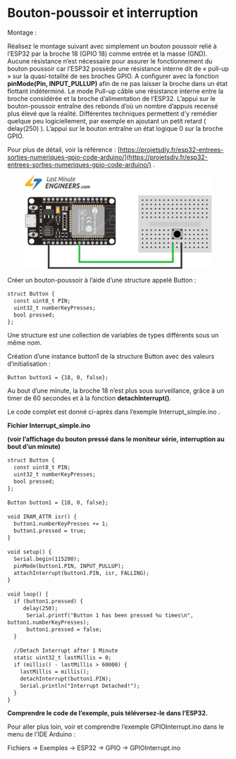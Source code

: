 # Bouton-poussoir et interruption

Montage :

Réalisez le montage suivant avec simplement un bouton poussoir relié à l’ESP32 par la broche 18 (GPIO 18) comme entrée et la masse (GND). Aucune résistance n’est nécessaire pour assurer le fonctionnement du bouton poussoir car l’ESP32 possède une résistance interne dit de « pull-up » sur la quasi-totalité de ses broches GPIO. A configurer avec la fonction **pinMode(Pin, INPUT\_PULLUP)** afin de ne pas laisser la broche dans un état flottant indéterminé. Le mode Pull-up câble une résistance interne entre la broche considérée et la broche d’alimentation de l’ESP32. L’appui sur le bouton-poussoir entraîne des rebonds d’où un nombre d’appuis recensé plus élevé que la réalité. Différentes techniques permettent d’y remédier quelque peu logiciellement, par exemple en ajoutant un petit retard ( delay(250) ). L’appui sur le bouton entraîne un état logique 0 sur la broche GPIO.

Pour plus de détail, voir la référence : [https://projetsdiy.fr/esp32-entrees-sorties-numeriques-gpio-code-arduino/](https://projetsdiy.fr/esp32-entrees-sorties-numeriques-gpio-code-arduino/) .

<figure><img src=".gitbook/assets/image (1).png" alt=""><figcaption></figcaption></figure>

Créer un bouton-poussoir à l’aide d’une structure appelé Button :

```
struct Button {
  const uint8_t PIN;
  uint32_t numberKeyPresses;
  bool pressed;
};
```

Une structure est une collection de variables de types différents sous un même nom.

Création d’une instance button1 de la structure Button avec des valeurs d’initialisation :

```
Button button1 = {18, 0, false};
```

Au bout d’une minute, la broche 18 n’est plus sous surveillance, grâce à un timer de 60 secondes et à la fonction **detachInterrupt()**.

Le code complet est donné ci-après dans l’exemple Interrupt\_simple.ino .

**Fichier Interrupt\_simple.ino**

**(voir l’affichage du bouton pressé dans le moniteur série, interruption au bout d’un minute)**

```arduino
struct Button {
  const uint8_t PIN;
  uint32_t numberKeyPresses;
  bool pressed;
};

Button button1 = {18, 0, false};

void IRAM_ATTR isr() {
  button1.numberKeyPresses += 1;
  button1.pressed = true;
}

void setup() {
  Serial.begin(115200);
  pinMode(button1.PIN, INPUT_PULLUP);
  attachInterrupt(button1.PIN, isr, FALLING);
}

void loop() {
  if (button1.pressed) {
     delay(250);
      Serial.printf("Button 1 has been pressed %u times\n", button1.numberKeyPresses);
      button1.pressed = false;
  }

  //Detach Interrupt after 1 Minute
  static uint32_t lastMillis = 0;
  if (millis() - lastMillis > 60000) {
    lastMillis = millis();
    detachInterrupt(button1.PIN);
	Serial.println("Interrupt Detached!");
  }
}
```

**Comprendre le code de l’exemple, puis téléversez-le dans l’ESP32.**

Pour aller plus loin, voir et comprendre l’exemple GPIOInterrupt.ino dans le menu de l’IDE Arduino :

Fichiers -> Exemples -> ESP32 -> GPIO -> GPIOInterrupt.ino
